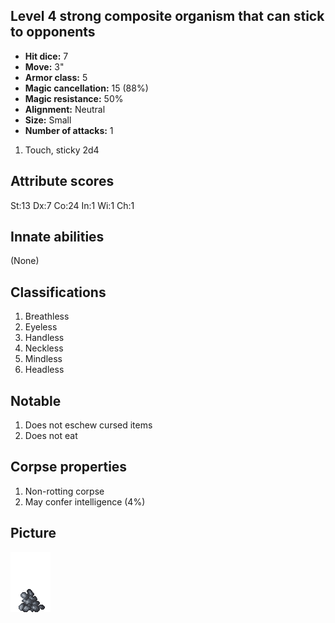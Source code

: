 ## Level 4 strong composite organism that can stick to opponents

- **Hit dice:** 7
- **Move:** 3"
- **Armor class:** 5
- **Magic cancellation:** 15 (88%)
- **Magic resistance:** 50%
- **Alignment:** Neutral
- **Size:** Small
- **Number of attacks:** 1
1. Touch, sticky 2d4

## Attribute scores

St:13 Dx:7 Co:24 In:1 Wi:1 Ch:1

## Innate abilities

(None)

## Classifications

1. Breathless
2. Eyeless
3. Handless
4. Neckless
5. Mindless
6. Headless

## Notable

1. Does not eschew cursed items
2. Does not eat

## Corpse properties

1. Non-rotting corpse
2. May confer intelligence (4%) 

## Picture

![Black lichen](https://github.com/hyvanmielenpelit/GnollHackTileSet/blob/main/Monsters/black_lichen/black_lichen.png?raw=true)

